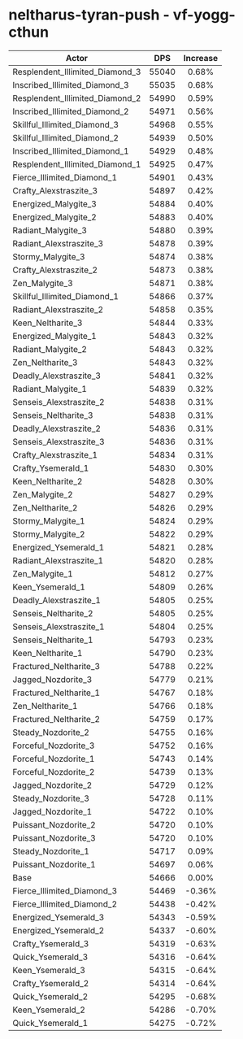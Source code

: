 # neltharus-tyran-push - vf-yogg-cthun
| Actor | DPS | Increase |
|---|:---:|:---:|
|Resplendent_Illimited_Diamond_3|55040|0.68%|
|Inscribed_Illimited_Diamond_3|55035|0.68%|
|Resplendent_Illimited_Diamond_2|54990|0.59%|
|Inscribed_Illimited_Diamond_2|54971|0.56%|
|Skillful_Illimited_Diamond_3|54968|0.55%|
|Skillful_Illimited_Diamond_2|54939|0.50%|
|Inscribed_Illimited_Diamond_1|54929|0.48%|
|Resplendent_Illimited_Diamond_1|54925|0.47%|
|Fierce_Illimited_Diamond_1|54901|0.43%|
|Crafty_Alexstraszite_3|54897|0.42%|
|Energized_Malygite_3|54884|0.40%|
|Energized_Malygite_2|54883|0.40%|
|Radiant_Malygite_3|54880|0.39%|
|Radiant_Alexstraszite_3|54878|0.39%|
|Stormy_Malygite_3|54874|0.38%|
|Crafty_Alexstraszite_2|54873|0.38%|
|Zen_Malygite_3|54871|0.38%|
|Skillful_Illimited_Diamond_1|54866|0.37%|
|Radiant_Alexstraszite_2|54858|0.35%|
|Keen_Neltharite_3|54844|0.33%|
|Energized_Malygite_1|54843|0.32%|
|Radiant_Malygite_2|54843|0.32%|
|Zen_Neltharite_3|54843|0.32%|
|Deadly_Alexstraszite_3|54841|0.32%|
|Radiant_Malygite_1|54839|0.32%|
|Senseis_Alexstraszite_2|54838|0.31%|
|Senseis_Neltharite_3|54838|0.31%|
|Deadly_Alexstraszite_2|54836|0.31%|
|Senseis_Alexstraszite_3|54836|0.31%|
|Crafty_Alexstraszite_1|54834|0.31%|
|Crafty_Ysemerald_1|54830|0.30%|
|Keen_Neltharite_2|54828|0.30%|
|Zen_Malygite_2|54827|0.29%|
|Zen_Neltharite_2|54826|0.29%|
|Stormy_Malygite_1|54824|0.29%|
|Stormy_Malygite_2|54822|0.29%|
|Energized_Ysemerald_1|54821|0.28%|
|Radiant_Alexstraszite_1|54820|0.28%|
|Zen_Malygite_1|54812|0.27%|
|Keen_Ysemerald_1|54809|0.26%|
|Deadly_Alexstraszite_1|54805|0.25%|
|Senseis_Neltharite_2|54805|0.25%|
|Senseis_Alexstraszite_1|54804|0.25%|
|Senseis_Neltharite_1|54793|0.23%|
|Keen_Neltharite_1|54790|0.23%|
|Fractured_Neltharite_3|54788|0.22%|
|Jagged_Nozdorite_3|54779|0.21%|
|Fractured_Neltharite_1|54767|0.18%|
|Zen_Neltharite_1|54766|0.18%|
|Fractured_Neltharite_2|54759|0.17%|
|Steady_Nozdorite_2|54755|0.16%|
|Forceful_Nozdorite_3|54752|0.16%|
|Forceful_Nozdorite_1|54743|0.14%|
|Forceful_Nozdorite_2|54739|0.13%|
|Jagged_Nozdorite_2|54729|0.12%|
|Steady_Nozdorite_3|54728|0.11%|
|Jagged_Nozdorite_1|54722|0.10%|
|Puissant_Nozdorite_2|54720|0.10%|
|Puissant_Nozdorite_3|54720|0.10%|
|Steady_Nozdorite_1|54717|0.09%|
|Puissant_Nozdorite_1|54697|0.06%|
|Base|54666|0.00%|
|Fierce_Illimited_Diamond_3|54469|-0.36%|
|Fierce_Illimited_Diamond_2|54438|-0.42%|
|Energized_Ysemerald_3|54343|-0.59%|
|Energized_Ysemerald_2|54337|-0.60%|
|Crafty_Ysemerald_3|54319|-0.63%|
|Quick_Ysemerald_3|54316|-0.64%|
|Keen_Ysemerald_3|54315|-0.64%|
|Crafty_Ysemerald_2|54314|-0.64%|
|Quick_Ysemerald_2|54295|-0.68%|
|Keen_Ysemerald_2|54286|-0.70%|
|Quick_Ysemerald_1|54275|-0.72%|

